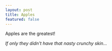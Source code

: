 ```yaml
---
layout: post
title: Apples
featured: false
---
```


Apples are the greatest!

*If only they didn't have that nasty crunchy skin...*
